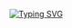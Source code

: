 <a href="https://git.io/typing-svg"><img src="https://readme-typing-svg.demolab.com?font=Fira+Code&weight=600&size=22&duration=5001&pause=999&color=3F63F7&center=falso&vCenter=falso&repeat=verdadeiro&random=falso&width=575&lines=Ol%C3%A1%2C+meu+nome+%C3%A9+Isaque;Estudo+Redes+de+Computadores++na+Est%C3%A1cio;+DevSecOps++%26+Cloud+Computing;Tenho+Interesse+por+Back-End+e+Front-End;BEM-VINDO(%40)" alt="Typing SVG" /></a>
